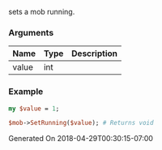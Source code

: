 sets a mob running.
### Arguments
**Name**|**Type**|**Description**
:---|:---|:---
value|int|

### Example

```perl
my $value = 1;

$mob->SetRunning($value); # Returns void
```


Generated On 2018-04-29T00:30:15-07:00